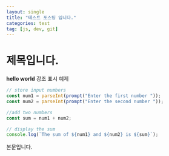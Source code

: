 ```yaml
---
layout: single
title: "테스트 포스팅 입니다."
categories: test
tag: [js, dev, git]
---
```


# 제목입니다.

**hello world** 강조 표시 예제

```javascript
// store input numbers
const num1 = parseInt(prompt("Enter the first number "));
const num2 = parseInt(prompt("Enter the second number "));

//add two numbers
const sum = num1 + num2;

// display the sum
console.log(`The sum of ${num1} and ${num2} is ${sum}`);
```

본문입니다.
